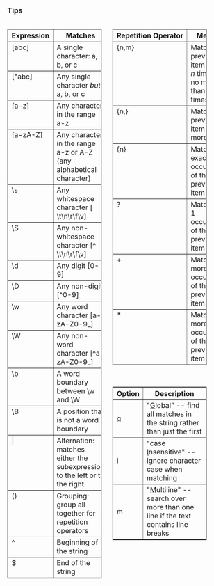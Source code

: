 <H3>Tips</H3>
    <div>
      <div style="width:43%;float:left">
        <table border="1">
          <tr valign="top">
            <th>
              Expression</th><th>Matches</th></tr>
          <tr valign="top">
            <td>[abc]</td>
            <td>A single character: a, b, or c</td>
          </tr>
          <tr valign="top">
            <td>[^abc]</td>
            <td>Any single character <em>but</em> a, b, or c</td>
          </tr>
          <tr valign="top">
            <td>[a-z]</td>
            <td>Any character in the range a-z</td>
          </tr>
          <tr valign="top">
            <td>[a-zA-Z]</td>
            <td>Any character in the range a-z or A-Z (any alphabetical character)</td>
          </tr>
          <tr valign="top">
            <td>\s</td>
            <td>Any whitespace character [ \t\n\r\f\v]</td>
          </tr>
          <tr valign="top">
            <td>\S</td>
            <td>Any non-whitespace character [^ \t\n\r\f\v]</td>
          </tr>
          <tr valign="top">
            <td>\d</td>
            <td>Any digit [0-9]</td>
          </tr>
          <tr valign="top">
            <td>\D</td>
            <td>Any non-digit [^0-9]</td>
          </tr>
          <tr valign="top">
            <td>\w</td>
            <td>Any word character [a-zA-Z0-9_]</td>
          </tr>
          <tr valign="top">
            <td>\W</td>
            <td>Any non-word character [^a-zA-Z0-9_]</td>
          </tr>
          <tr valign="top">
            <td>\b</td>
            <td>A word boundary between \w and \W</td>
          </tr>
          <tr valign="top">
            <td>\B</td>
            <td>A position that is not a word boundary</td>
          </tr>
          <tr valign="top">
            <td>|</td>
            <td>Alternation: matches either the subexpression to the left or to the right</td>
          </tr>
          <tr valign="top">
            <td>()</td>
            <td>Grouping: group all together for repetition operators</td>
          </tr>
          <tr valign="top">
            <td>^</td>
            <td>Beginning of the string</td>
          </tr>
          <tr valign="top">
            <td>$</td>
            <td>End of the string</td>
          </tr>
        </table>
      </div>
      <div style="width:5%;float:left">&#160;</div>
      <div style="width:43%;float:left">
        <table border="1">
          <tr valign="top">
            <th>
              Repetition&#160;Operator</th><th>Meaning</th></tr>
          <tr valign="top">
            <td>{n,m}</td>
            <td>Match the previous item at least <em>n</em> times but no more than <em>m</em>
              times</td>
          </tr>
          <tr valign="top">
            <td>{n,}</td>
            <td>Match the previous item <em>n</em> or more times</td>
          </tr>
          <tr valign="top">
            <td>{n}</td>
            <td>Match exactly <em>n</em> occurrences of the previous item</td>
          </tr>
          <tr valign="top">
            <td>?</td>
            <td>Match 0 or 1 occurrences of the previous item {0,1}</td>
          </tr>
          <tr valign="top">
            <td>+</td>
            <td>Match 1 or more occurrences of the previous item {1,}</td>
          </tr>
          <tr valign="top">
            <td>*</td>
            <td>Match 0 or more occurrences of the previous item {0,}</td>
          </tr>
        </table><br />
        <table border="1">
          <tr>
            <th>Option</th><th>Description</th>
          </tr>
          <tr>
            <td>g</td>
            <td>"<u>G</u>lobal" -- find all matches in the string rather than
              just the first</td>
          </tr>
          <tr>
            <td>i</td>
            <td>"case <u>I</u>nsensitive" -- ignore character case when matching</td>
          </tr>
          <tr>
            <td>m</td>
            <td>"<u>M</u>ultiline" -- search over more than one line if the
              text contains line breaks</td>
          </tr>
        </table>
      </div>
    </div>
